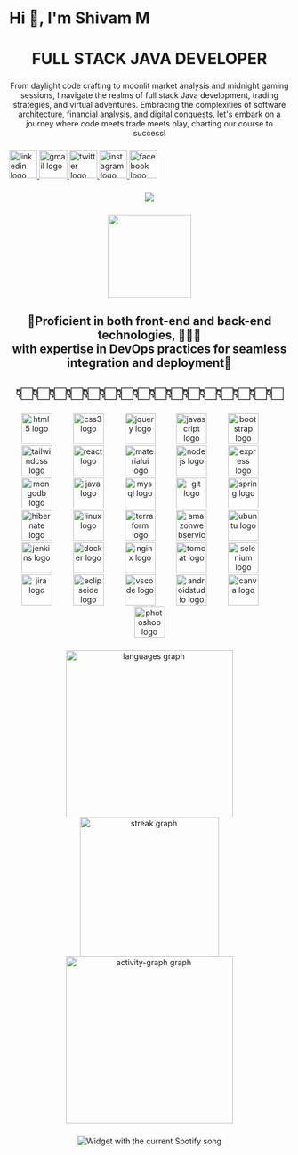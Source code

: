 <h1 align="left">Hi 👋, I'm Shivam M</h1>

###

<h1 align="center">FULL STACK JAVA DEVELOPER</h1>

###

<p align="center">From daylight code crafting to moonlit market analysis and midnight gaming sessions, I navigate the realms of full stack Java development, trading strategies, and virtual adventures. Embracing the complexities of software architecture, financial analysis, and digital conquests, let's embark on a journey where code meets trade meets play, charting our course to success!</p>

###

<div align="left">
  <a href="https://www.linkedin.com/in/shivam-malvade-101x/" target="_blank">
    <img src="https://img.shields.io/static/v1?message=LinkedIn&logo=linkedin&label=&color=0077B5&logoColor=white&labelColor=&style=for-the-badge" height="50" alt="linkedin logo"  />
  </a>
  <a href="mailto:malvadeshivam@gmail.com" target="_blank">
    <img src="https://img.shields.io/static/v1?message=Gmail&logo=gmail&label=&color=D14836&logoColor=white&labelColor=&style=for-the-badge" height="50" alt="gmail logo"  />
  </a>
  <a href="https://x.com/Shivam101x?t=FLuvEDnqjjYgAX7D3_AVkQ&s=08" target="_blank">
    <img src="https://img.shields.io/static/v1?message=Twitter&logo=twitter&label=&color=1DA1F2&logoColor=white&labelColor=&style=for-the-badge" height="50" alt="twitter logo"  />
  </a>
  <a href="https://www.instagram.com/commoncomputer" target="_blank">
    <img src="https://img.shields.io/static/v1?message=Instagram&logo=instagram&label=&color=E4405F&logoColor=white&labelColor=&style=for-the-badge" height="50" alt="instagram logo"  />
  </a>
  <a href="https://www.facebook.com/shivam.malvade.779" target="_blank">
    <img src="https://img.shields.io/static/v1?message=Facebook&logo=facebook&label=&color=1877F2&logoColor=white&labelColor=&style=for-the-badge" height="50" alt="facebook logo"  />
  </a>
</div>

###

<div align="center">
  <img src="https://profile-counter.glitch.me/shivam101x/count.svg?"  />
</div>

###

<div align="center">
  <img height="150" src="https://mir-s3-cdn-cf.behance.net/project_modules/hd/06f21a161921919.63cd7887d0a70.gif"  />
</div>

###

<h2 align="center">💯Proficient in both front-end and back-end technologies, 👨🏻‍💻<br>with expertise in DevOps practices for seamless integration and deployment🚀</h2>

###

<h2 align="center">👇🏻👇🏻👇🏻👇🏻👇🏻👇🏻👇🏻👇🏻👇🏻👇🏻👇🏻👇🏻👇🏻👇🏻👇🏻👇🏻</h2>

###

<div align="center">
  <img src="https://cdn.jsdelivr.net/gh/devicons/devicon/icons/html5/html5-plain-wordmark.svg" height="55" alt="html5 logo"  />
  <img width="30" />
  <img src="https://cdn.jsdelivr.net/gh/devicons/devicon/icons/css3/css3-plain-wordmark.svg" height="55" alt="css3 logo"  />
  <img width="30" />
  <img src="https://cdn.jsdelivr.net/gh/devicons/devicon/icons/jquery/jquery-plain-wordmark.svg" height="55" alt="jquery logo"  />
  <img width="30" />
  <img src="https://cdn.jsdelivr.net/gh/devicons/devicon/icons/javascript/javascript-plain.svg" height="55" alt="javascript logo"  />
  <img width="30" />
  <img src="https://cdn.jsdelivr.net/gh/devicons/devicon/icons/bootstrap/bootstrap-original-wordmark.svg" height="55" alt="bootstrap logo"  />
  <img width="30" />
  <img src="https://cdn.simpleicons.org/tailwindcss/06B6D4" height="55" alt="tailwindcss logo"  />
  <img width="30" />
  <img src="https://cdn.jsdelivr.net/gh/devicons/devicon/icons/react/react-original-wordmark.svg" height="55" alt="react logo"  />
  <img width="30" />
  <img src="https://cdn.simpleicons.org/mui/007FFF" height="55" alt="materialui logo"  />
  <img width="30" />
  <img src="https://cdn.simpleicons.org/nodedotjs/339933" height="55" alt="nodejs logo"  />
  <img width="30" />
  <img src="https://skillicons.dev/icons?i=express" height="55" alt="express logo"  />
  <img width="30" />
  <img src="https://cdn.jsdelivr.net/gh/devicons/devicon/icons/mongodb/mongodb-original-wordmark.svg" height="55" alt="mongodb logo"  />
  <img width="30" />
  <img src="https://cdn.jsdelivr.net/gh/devicons/devicon/icons/java/java-original-wordmark.svg" height="55" alt="java logo"  />
  <img width="30" />
  <img src="https://cdn.jsdelivr.net/gh/devicons/devicon/icons/mysql/mysql-original-wordmark.svg" height="55" alt="mysql logo"  />
  <img width="30" />
  <img src="https://cdn.jsdelivr.net/gh/devicons/devicon/icons/git/git-plain-wordmark.svg" height="55" alt="git logo"  />
  <img width="30" />
  <img src="https://cdn.jsdelivr.net/gh/devicons/devicon/icons/spring/spring-original-wordmark.svg" height="55" alt="spring logo"  />
  <img width="30" />
  <img src="https://skillicons.dev/icons?i=hibernate" height="55" alt="hibernate logo"  />
  <img width="30" />
  <img src="https://cdn.jsdelivr.net/gh/devicons/devicon/icons/linux/linux-original.svg" height="55" alt="linux logo"  />
  <img width="30" />
  <img src="https://cdn.simpleicons.org/terraform/7B42BC" height="55" alt="terraform logo"  />
  <img width="30" />
  <img src="https://skillicons.dev/icons?i=aws" height="55" alt="amazonwebservices logo"  />
  <img width="30" />
  <img src="https://cdn.simpleicons.org/ubuntu/E95420" height="55" alt="ubuntu logo"  />
  <img width="30" />
  <img src="https://skillicons.dev/icons?i=jenkins" height="55" alt="jenkins logo"  />
  <img width="30" />
  <img src="https://skillicons.dev/icons?i=docker" height="55" alt="docker logo"  />
  <img width="30" />
  <img src="https://cdn.simpleicons.org/nginx/009639" height="55" alt="nginx logo"  />
  <img width="30" />
  <img src="https://cdn.simpleicons.org/apachetomcat/F8DC75" height="55" alt="tomcat logo"  />
  <img width="30" />
  <img src="https://cdn.simpleicons.org/selenium/43B02A" height="55" alt="selenium logo"  />
  <img width="30" />
  <img src="https://cdn.simpleicons.org/jira/0052CC" height="55" alt="jira logo"  />
  <img width="30" />
  <img src="https://skillicons.dev/icons?i=eclipse" height="55" alt="eclipseide logo"  />
  <img width="30" />
  <img src="https://cdn.simpleicons.org/visualstudiocode/007ACC" height="55" alt="vscode logo"  />
  <img width="30" />
  <img src="https://cdn.simpleicons.org/androidstudio/3DDC84" height="55" alt="androidstudio logo"  />
  <img width="30" />
  <img src="https://cdn.simpleicons.org/canva/00C4CC" height="55" alt="canva logo"  />
  <img width="30" />
  <img src="https://cdn.simpleicons.org/adobephotoshop/31A8FF" height="55" alt="photoshop logo"  />
</div>

###

<div align="center">
  <img src="https://github-readme-stats.vercel.app/api/top-langs?username=shivam101x&locale=en&hide_title=false&layout=compact&card_width=320&langs_count=25&theme=vision-friendly-dark&hide_border=false&order=2" height="300" alt="languages graph"  />
  <img src="https://streak-stats.demolab.com?user=shivam101x&locale=en&mode=daily&theme=dark&hide_border=false&border_radius=5&order=3" height="250" alt="streak graph"  />
  <img src="https://github-readme-activity-graph.vercel.app/graph?username=shivam101x&radius=16&theme=merko&area=true&order=5&hide_title=false&hide_border=false" height="300" alt="activity-graph graph"  />
</div>

###

<div align="center">
  <img src="![Alt text](https://spotify-recently-played-readme.vercel.app/api?user=31vxk53zqzok7py6pj2nf77pfeta&unique={true|1|on|yes})?" alt="Widget with the current Spotify song"  />
</div>

###
